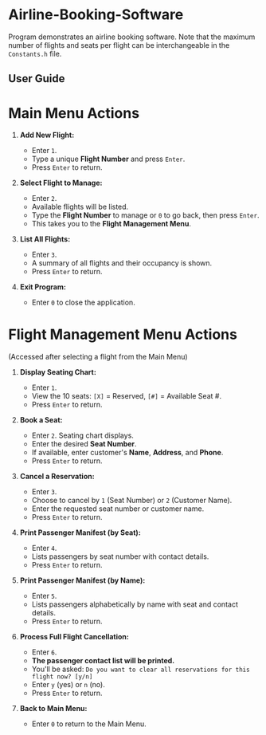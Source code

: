 # Airline-Booking-Software
Program demonstrates an airline booking software. Note that the maximum number of flights and seats per flight can be interchangeable in the `Constants.h` file.

## User Guide

# Main Menu Actions

1.  **Add New Flight:**
    *   Enter `1`.
    *   Type a unique **Flight Number** and press `Enter`.
    *   Press `Enter` to return.

2.  **Select Flight to Manage:**
    *   Enter `2`.
    *   Available flights will be listed.
    *   Type the **Flight Number** to manage or `0` to go back, then press `Enter`.
    *   This takes you to the **Flight Management Menu**.

3.  **List All Flights:**
    *   Enter `3`.
    *   A summary of all flights and their occupancy is shown.
    *   Press `Enter` to return.

0.  **Exit Program:**
    *   Enter `0` to close the application.

# Flight Management Menu Actions
(Accessed after selecting a flight from the Main Menu)

1.  **Display Seating Chart:**
    *   Enter `1`.
    *   View the 10 seats: `[X]` = Reserved, `[#]` = Available Seat #.
    *   Press `Enter` to return.

2.  **Book a Seat:**
    *   Enter `2`. Seating chart displays.
    *   Enter the desired **Seat Number**.
    *   If available, enter customer's **Name**, **Address**, and **Phone**.
    *   Press `Enter` to return.

3.  **Cancel a Reservation:**
    *   Enter `3`.
    *   Choose to cancel by `1` (Seat Number) or `2` (Customer Name).
    *   Enter the requested seat number or customer name.
    *   Press `Enter` to return.

4.  **Print Passenger Manifest (by Seat):**
    *   Enter `4`.
    *   Lists passengers by seat number with contact details.
    *   Press `Enter` to return.

5.  **Print Passenger Manifest (by Name):**
    *   Enter `5`.
    *   Lists passengers alphabetically by name with seat and contact details.
    *   Press `Enter` to return.

6.  **Process Full Flight Cancellation:**
    *   Enter `6`.
    *   **The passenger contact list will be printed.**
    *   You'll be asked: `Do you want to clear all reservations for this flight now? [y/n]`
    *   Enter `y` (yes) or `n` (no).
    *   Press `Enter` to return.

0.  **Back to Main Menu:**
    *   Enter `0` to return to the Main Menu.
